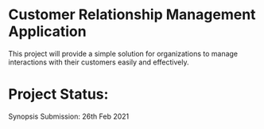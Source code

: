 # Customer Relationship Management Application

This project will provide a simple solution for organizations to manage interactions with their customers easily and effectively.

# Project Status:

Synopsis Submission: 26th Feb 2021
